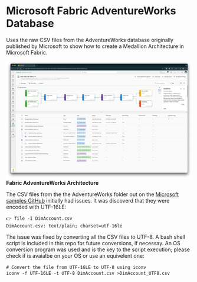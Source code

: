 # Microsoft Fabric AdventureWorks Database

Uses the raw CSV files from the AdventureWorks database originally published by Microsoft to show how to create a Medallion Architecture in Microsoft Fabric.

![Fabric AdventureWorks Architecture](resources/fabric-adventureworks-architecture.png "The Medallion architecture pattern implemented in Microsoft Fabric")
**Fabric AdventureWorks Architecture**

The CSV files from the the AdventureWorks folder out on the [Microsoft samples GitHub](https://github.com/microsoft/sql-server-samples) initially had issues. It was discoverd that they were encoded with UTF-16LE:

```
👉 file -I DimAccount.csv
DimAccount.csv: text/plain; charset=utf-16le
```

The issue was fixed by converting all the CSV files to UTF-8. A bash shell script is included in this repo for future conversions, if necessay. An OS conversion program was used and is the key to the script execution; please check if is avaialbe on your OS or use an equivelent one:

```
# Convert the file from UTF-16LE to UTF-8 using iconv
iconv -f UTF-16LE -t UTF-8 DimAccount.csv >DimAccount_UTF8.csv
```
